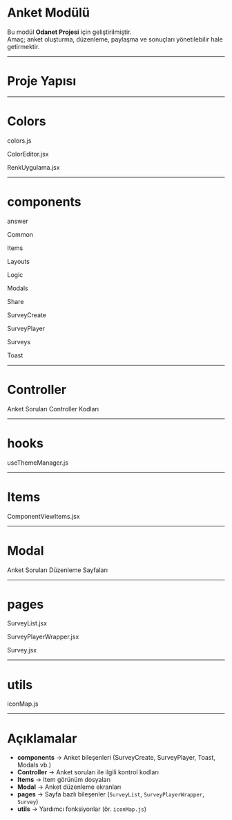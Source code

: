 #  Anket Modülü

Bu modül **Odanet Projesi** için geliştirilmiştir.  
Amaç; anket oluşturma, düzenleme, paylaşma ve sonuçları yönetilebilir hale getirmektir.  

---

#  Proje Yapısı

---
# Colors 
  
   colors.js

   ColorEditor.jsx
  
   RenkUygulama.jsx

---
# components
  
   answer

   Common

   Items

   Layouts

   Logic

   Modals

   Share

   SurveyCreate

   SurveyPlayer

   Surveys

   Toast

---
# Controller

   Anket Soruları Controller Kodları

---
# hooks

   useThemeManager.js

---
# Items

   ComponentViewItems.jsx

---
# Modal

   Anket Soruları Düzenleme Sayfaları

---
# pages

   SurveyList.jsx

   SurveyPlayerWrapper.jsx

   Survey.jsx

---
# utils

   iconMap.js

---

# Açıklamalar

- **components** → Anket bileşenleri (SurveyCreate, SurveyPlayer, Toast, Modals vb.)  
- **Controller** → Anket soruları ile ilgili kontrol kodları  
- **Items** → Item görünüm dosyaları  
- **Modal** → Anket düzenleme ekranları  
- **pages** → Sayfa bazlı bileşenler (`SurveyList`, `SurveyPlayerWrapper`, `Survey`)  
- **utils** → Yardımcı fonksiyonlar (ör. `iconMap.js`)  






